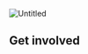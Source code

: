 ![Untitled](https://user-images.githubusercontent.com/34868944/172932093-72c67d56-d74f-4a60-a54a-7c7b2798e017.png)

## Get involved
